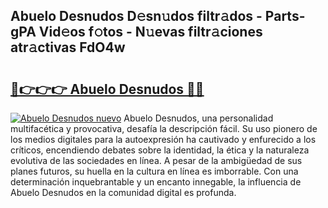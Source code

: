 ## Abuelo Desnudos D𝚎sn𝚞dos filtr𝚊dos - Parts-gPA Vid𝚎os f𝚘tos - N𝚞evas filtr𝚊ciones atr𝚊ctivas FdO4w

# <h2><a href="http://mb4u67.tromn.icu/?c=Abuelo+Desnudos">🔗👉👉👉 Abuelo Desnudos 🔗🔗</a></h2>

[![Abuelo Desnudos nuevo](https://i.imgur.com/pEAQMta.gif)](http://mb4u67.tromn.icu/?c=Abuelo+Desnudos)
Abuelo Desnudos, una personalidad multifacética y provocativa, desafía la descripción fácil. Su uso pionero de los medios digitales para la autoexpresión ha cautivado y enfurecido a los críticos, encendiendo debates sobre la identidad, la ética y la naturaleza evolutiva de las sociedades en línea. A pesar de la ambigüedad de sus planes futuros, su huella en la cultura en línea es imborrable. Con una determinación inquebrantable y un encanto innegable, la influencia de Abuelo Desnudos en la comunidad digital es profunda.
